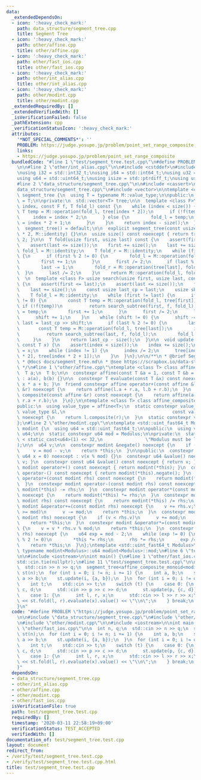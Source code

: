 ```yaml
---
data:
  _extendedDependsOn:
  - icon: ':heavy_check_mark:'
    path: data_structure/segment_tree.cpp
    title: Segment Tree
  - icon: ':heavy_check_mark:'
    path: other/affine.cpp
    title: other/affine.cpp
  - icon: ':heavy_check_mark:'
    path: other/fast_ios.cpp
    title: other/fast_ios.cpp
  - icon: ':heavy_check_mark:'
    path: other/int_alias.cpp
    title: other/int_alias.cpp
  - icon: ':heavy_check_mark:'
    path: other/modint.cpp
    title: other/modint.cpp
  _extendedRequiredBy: []
  _extendedVerifiedWith: []
  _isVerificationFailed: false
  _pathExtension: cpp
  _verificationStatusIcon: ':heavy_check_mark:'
  attributes:
    '*NOT_SPECIAL_COMMENTS*': ''
    PROBLEM: https://judge.yosupo.jp/problem/point_set_range_composite
    links:
    - https://judge.yosupo.jp/problem/point_set_range_composite
  bundledCode: "#line 1 \"test/segment_tree.test.cpp\"\n#define PROBLEM \"https://judge.yosupo.jp/problem/point_set_range_composite\"\
    \n\n#line 2 \"other/int_alias.cpp\"\n\n#include <cstddef>\n#include <cstdint>\n\
    \nusing i32 = std::int32_t;\nusing i64 = std::int64_t;\nusing u32 = std::uint32_t;\n\
    using u64 = std::uint64_t;\nusing isize = std::ptrdiff_t;\nusing usize = std::size_t;\n\
    #line 2 \"data_structure/segment_tree.cpp\"\n\n#include <cassert>\n#line 5 \"\
    data_structure/segment_tree.cpp\"\n#include <vector>\n\ntemplate <class M> class\
    \ segment_tree {\n  using T = typename M::value_type;\n\npublic:\n  using value_type\
    \ = T;\n\nprivate:\n  std::vector<T> tree;\n\n  template <class F>\n  usize search_subtree(usize\
    \ index, const F f, T fold_l) const {\n    while (index < size()) {\n      const\
    \ T temp = M::operation(fold_l, tree[index * 2]);\n      if (!f(temp)) {\n   \
    \     index = index * 2;\n      } else {\n        fold_l = temp;\n        index\
    \ = index * 2 + 1;\n      }\n    }\n    return index - size();\n  }\n\npublic:\n\
    \  segment_tree() = default;\n\n  explicit segment_tree(const usize n) : tree(n\
    \ * 2, M::identity) {}\n\n  usize size() const noexcept { return tree.size() /\
    \ 2; }\n\n  T fold(usize first, usize last) const {\n    assert(first <= last);\n\
    \    assert(last <= size());\n    first += size();\n    last += size();\n    T\
    \ fold_l = M::identity;\n    T fold_r = M::identity;\n    while (first != last)\
    \ {\n      if (first % 2 != 0) {\n        fold_l = M::operation(fold_l, tree[first]);\n\
    \        first += 1;\n      }\n      first /= 2;\n      if (last % 2 != 0) {\n\
    \        last -= 1;\n        fold_r = M::operation(tree[last], fold_r);\n    \
    \  }\n      last /= 2;\n    }\n    return M::operation(fold_l, fold_r);\n  }\n\
    \  \n  template <class F> usize search(usize first, usize last, const F f) const\
    \ {\n    assert(first <= last);\n    assert(last <= size());\n    first += size();\n\
    \    last += size();\n    const usize last_cp = last;\n    usize shift = 0;\n\
    \    T fold_l = M::identity;\n    while (first != last) {\n      if (first % 2\
    \ != 0) {\n        const T temp = M::operation(fold_l, tree[first]);\n       \
    \ if (!f(temp))\n          return search_subtree(first, f, fold_l);\n        fold_l\
    \ = temp;\n        first += 1;\n      }\n      first /= 2;\n      last /= 2;\n\
    \      shift += 1;\n    }\n    while (shift != 0) {\n      shift -= 1;\n     \
    \ last = last_cp >> shift;\n      if (last % 2 != 0) {\n        last -= 1;\n \
    \       const T temp = M::operation(fold_l, tree[last]);\n        if (!f(temp))\n\
    \          return search_subtree(last, f, fold_l);\n        fold_l = temp;\n \
    \     }\n    }\n    return last_cp - size();\n  }\n\n  void update(usize index,\
    \ const T x) {\n    assert(index < size());\n    index += size();\n    tree[index]\
    \ = x;\n    while (index != 1) {\n      index /= 2;\n      tree[index] = M::operation(tree[index\
    \ * 2], tree[index * 2 + 1]);\n    }\n  }\n};\n\n/**\n * @brief Segment Tree\n\
    \ * @docs docs/segment_tree.md\n * @see https://scrapbox.io/data-structures/Segment_Tree\n\
    \ */\n#line 1 \"other/affine.cpp\"\ntemplate <class T> class affine {\npublic:\n\
    \  T a;\n  T b;\n\n  constexpr affine(const T &a = 1, const T &b = 0) noexcept\
    \ : a(a), b(b) {}\n\n  constexpr T evaluate(const T &x) const noexcept { return\
    \ x * a + b; }\n  friend constexpr affine operator+(const affine &l, const affine\
    \ &r) noexcept {\n    return affine(l.a + r.a, l.b + r.b);\n  }\n  constexpr affine\
    \ composite(const affine &r) const noexcept {\n    return affine(a * r.a, b *\
    \ r.a + r.b);\n  }\n};\n\ntemplate <class T> class affine_composite_monoid {\n\
    public:\n  using value_type = affine<T>;\n  static constexpr value_type operation(const\
    \ value_type &l,\n                                        const value_type &r)\
    \ noexcept {\n    return l.composite(r);\n  }\n  static constexpr value_type identity{};\n\
    };\n#line 2 \"other/modint.cpp\"\n\ntemplate <std::uint_fast64_t Modulus> class\
    \ modint {\n  using u64 = std::uint_fast64_t;\n\npublic:\n  using value_type =\
    \ u64;\n\n  static constexpr u64 mod = Modulus;\n\nprivate:\n  static_assert(mod\
    \ < static_cast<u64>(1) << 32,\n                \"Modulus must be less than 2**32\"\
    );\n\n  u64 v;\n\n  constexpr modint &negate() noexcept {\n    if (v != 0)\n \
    \     v = mod - v;\n    return *this;\n  }\n\npublic:\n  constexpr modint(const\
    \ u64 x = 0) noexcept : v(x % mod) {}\n  constexpr u64 &value() noexcept { return\
    \ v; }\n  constexpr const u64 &value() const noexcept { return v; }\n  constexpr\
    \ modint operator+() const noexcept { return modint(*this); }\n  constexpr modint\
    \ operator-() const noexcept { return modint(*this).negate(); }\n  constexpr modint\
    \ operator+(const modint rhs) const noexcept {\n    return modint(*this) += rhs;\n\
    \  }\n  constexpr modint operator-(const modint rhs) const noexcept {\n    return\
    \ modint(*this) -= rhs;\n  }\n  constexpr modint operator*(const modint rhs) const\
    \ noexcept {\n    return modint(*this) *= rhs;\n  }\n  constexpr modint operator/(const\
    \ modint rhs) const noexcept {\n    return modint(*this) /= rhs;\n  }\n  constexpr\
    \ modint &operator+=(const modint rhs) noexcept {\n    v += rhs.v;\n    if (v\
    \ >= mod)\n      v -= mod;\n    return *this;\n  }\n  constexpr modint &operator-=(const\
    \ modint rhs) noexcept {\n    if (v < rhs.v)\n      v += mod;\n    v -= rhs.v;\n\
    \    return *this;\n  }\n  constexpr modint &operator*=(const modint rhs) noexcept\
    \ {\n    v = v * rhs.v % mod;\n    return *this;\n  }\n  constexpr modint &operator/=(modint\
    \ rhs) noexcept {\n    u64 exp = mod - 2;\n    while (exp != 0) {\n      if (exp\
    \ % 2 != 0)\n        *this *= rhs;\n      rhs *= rhs;\n      exp /= 2;\n    }\n\
    \    return *this;\n  }\n};\ntemplate <std::uint_fast64_t Modulus>\nconstexpr\
    \ typename modint<Modulus>::u64 modint<Modulus>::mod;\n#line 6 \"test/segment_tree.test.cpp\"\
    \n\n#include <iostream>\n\nint main() {\n#line 1 \"other/fast_ios.cpp\"\nstd::ios::sync_with_stdio(false);\n\
    std::cin.tie(nullptr);\n#line 11 \"test/segment_tree.test.cpp\"\n\n  int n, q;\n\
    \  std::cin >> n >> q;\n  segment_tree<affine_composite_monoid<modint<998244353>>>\
    \ st(n);\n  for (int i = 0; i != n; i += 1) {\n    int a, b;\n    std::cin >>\
    \ a >> b;\n    st.update(i, {a, b});\n  }\n  for (int i = 0; i != q; i += 1) {\n\
    \    int t;\n    std::cin >> t;\n    switch (t) {\n    case 0: {\n      int p,\
    \ c, d;\n      std::cin >> p >> c >> d;\n      st.update(p, {c, d});\n    } break;\n\
    \    case 1: {\n      int l, r, x;\n      std::cin >> l >> r >> x;\n      std::cout\
    \ << st.fold(l, r).evaluate(x).value() << \"\\n\";\n    } break;\n    }\n  }\n\
    }\n"
  code: "#define PROBLEM \"https://judge.yosupo.jp/problem/point_set_range_composite\"\
    \n\n#include \"data_structure/segment_tree.cpp\"\n#include \"other/affine.cpp\"\
    \n#include \"other/modint.cpp\"\n\n#include <iostream>\n\nint main() {\n#include\
    \ \"other/fast_ios.cpp\"\n\n  int n, q;\n  std::cin >> n >> q;\n  segment_tree<affine_composite_monoid<modint<998244353>>>\
    \ st(n);\n  for (int i = 0; i != n; i += 1) {\n    int a, b;\n    std::cin >>\
    \ a >> b;\n    st.update(i, {a, b});\n  }\n  for (int i = 0; i != q; i += 1) {\n\
    \    int t;\n    std::cin >> t;\n    switch (t) {\n    case 0: {\n      int p,\
    \ c, d;\n      std::cin >> p >> c >> d;\n      st.update(p, {c, d});\n    } break;\n\
    \    case 1: {\n      int l, r, x;\n      std::cin >> l >> r >> x;\n      std::cout\
    \ << st.fold(l, r).evaluate(x).value() << \"\\n\";\n    } break;\n    }\n  }\n\
    }"
  dependsOn:
  - data_structure/segment_tree.cpp
  - other/int_alias.cpp
  - other/affine.cpp
  - other/modint.cpp
  - other/fast_ios.cpp
  isVerificationFile: true
  path: test/segment_tree.test.cpp
  requiredBy: []
  timestamp: '2020-03-11 22:58:19+09:00'
  verificationStatus: TEST_ACCEPTED
  verifiedWith: []
documentation_of: test/segment_tree.test.cpp
layout: document
redirect_from:
- /verify/test/segment_tree.test.cpp
- /verify/test/segment_tree.test.cpp.html
title: test/segment_tree.test.cpp
---
```

